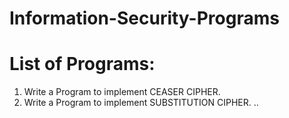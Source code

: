 # Information-Security-Programs

<h1> List of Programs: </h1>

1) Write a Program to implement CEASER CIPHER.
2) Write a Program to implement SUBSTITUTION CIPHER.
..
